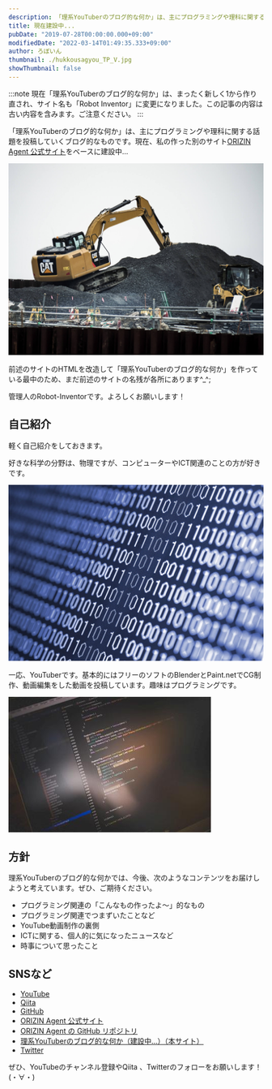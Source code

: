 ```yaml
---
description: 「理系YouTuberのブログ的な何か」は、主にプログラミングや理科に関する話題を投稿していくブログ的なものです。現在建設中...
title: 現在建設中...
pubDate: "2019-07-28T00:00:00.000+09:00"
modifiedDate: "2022-03-14T01:49:35.333+09:00"
author: ろぼいん
thumbnail: ./hukkousagyou_TP_V.jpg
showThumbnail: false
---
```


:::note
現在「理系YouTuberのブログ的な何か」は、まったく新しく1から作り直され、サイト名も「Robot Inventor」に変更になりました。この記事の内容は古い内容を含みます。ご注意ください。
:::

「理系YouTuberのブログ的な何か」は、主にプログラミングや理科に関する話題を投稿していくブログ的なものです。現在、私の作った別のサイト[ORIZIN Agent 公式サイト](https://robot-inventor.github.io/ORIZIN_Agent/)をベースに建設中...

![工事現場の画像](./hukkousagyou_TP_V.jpg)

前述のサイトのHTMLを改造して「理系YouTuberのブログ的な何か」を作っている最中のため、まだ前述のサイトの名残が各所にあります^_^;

管理人のRobot-Inventorです。よろしくお願いします！

## 自己紹介

軽く自己紹介をしておきます。

好きな科学の分野は、物理ですが、コンピューターやICT関連のことの方が好きです。

![0と1の羅列が表示された画面](./PAK12_10naname_TP_V.jpg)

一応、YouTuberです。基本的にはフリーのソフトのBlenderとPaint.netでCG制作、動画編集をした動画を投稿しています。趣味はプログラミングです。

![プログラムが表示されたパソコンの画面](./mo17923IMGL7531_TP_V_s.jpg)

## 方針

理系YouTuberのブログ的な何かでは、今後、次のようなコンテンツをお届けしようと考えています。ぜひ、ご期待ください。

- プログラミング関連の「こんなもの作ったよ〜」的なもの
- プログラミング関連でつまずいたことなど
- YouTube動画制作の裏側
- ICTに関する、個人的に気になったニュースなど
- 時事について思ったこと

## SNSなど

- [YouTube](https://www.youtube.com/channel/UCJFnl1HIx-atCMWnDcKBrfw)
- [Qiita](https://qiita.com/Robot-Inventor)
- [GitHub](https://github.com/Robot-Inventor)
- [ORIZIN Agent 公式サイト](https://robot-inventor.github.io/ORIZIN_Agent/)
- [ORIZIN Agent の GitHub リポジトリ](https://github.com/Robot-Inventor/ORIZIN_Agent)
- [理系YouTuberのブログ的な何か（建設中...）（本サイト）](https://roboin.io/)
- [Twitter](https://twitter.com/keita_roboin)

ぜひ、YouTubeのチャンネル登録やQiita 、Twitterのフォローをお願いします！(・∀・)
